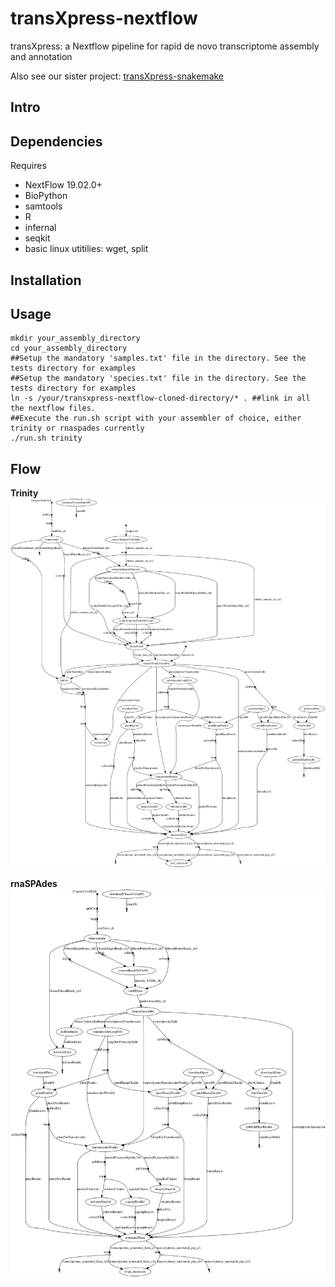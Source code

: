 # transXpress-nextflow
transXpress: a Nextflow pipeline for rapid de novo transcriptome assembly and annotation

Also see our sister project: [transXpress-snakemake](https://github.com/transXpress/transXpress-snakemake)

## Intro

## Dependencies

Requires
* NextFlow 19.02.0+
* BioPython
* samtools
* R
* infernal
* seqkit
* basic linux utitilies: wget, split

## Installation


## Usage
```
mkdir your_assembly_directory
cd your_assembly_directory
##Setup the mandatory 'samples.txt' file in the directory. See the tests directory for examples
##Setup the mandatory 'species.txt' file in the directory. See the tests directory for examples
ln -s /your/transxpress-nextflow-cloned-directory/* . ##link in all the nextflow files.
##Execute the run.sh script with your assembler of choice, either trinity or rnaspades currently
./run.sh trinity
```

## Flow

**Trinity**
![Directed acyclic graph for Trinity transXpress-nextflow program execution](./tests/test_nonSS-trinity/test_nonSS_dag.svg)

**rnaSPAdes**
![Directed acyclic graph for rnaSPAdes transXpress-rnaspades program execution](./tests/test_nonSS-rnaspades/test_nonSS_dag.svg)
